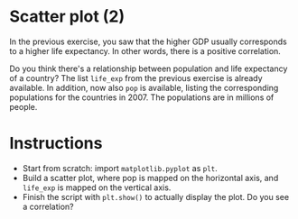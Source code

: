# Scatter plot (2)
In the previous exercise, you saw that the higher GDP usually corresponds to a higher life expectancy. In other words, there is a positive correlation.

Do you think there's a relationship between population and life expectancy of a country? The list `life_exp` from the previous exercise is already available. In addition, now also `pop` is available, listing the corresponding populations for the countries in 2007. The populations are in millions of people.

# Instructions

- Start from scratch: import `matplotlib.pyplot` as `plt`.
- Build a scatter plot, where pop is mapped on the horizontal axis, and `life_exp` is mapped on the vertical axis.
- Finish the script with `plt.show()` to actually display the plot. Do you see a correlation?
